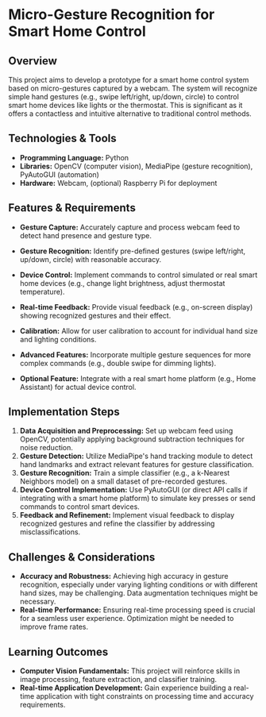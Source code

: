 # Micro-Gesture Recognition for Smart Home Control

## Overview
This project aims to develop a prototype for a smart home control system based on micro-gestures captured by a webcam.  The system will recognize simple hand gestures (e.g., swipe left/right, up/down, circle) to control smart home devices like lights or the thermostat. This is significant as it offers a contactless and intuitive alternative to traditional control methods.

## Technologies & Tools
- **Programming Language:** Python
- **Libraries:** OpenCV (computer vision), MediaPipe (gesture recognition),  PyAutoGUI (automation)
- **Hardware:** Webcam, (optional) Raspberry Pi for deployment

## Features & Requirements
- **Gesture Capture:**  Accurately capture and process webcam feed to detect hand presence and gesture type.
- **Gesture Recognition:** Identify pre-defined gestures (swipe left/right, up/down, circle) with reasonable accuracy.
- **Device Control:**  Implement commands to control simulated or real smart home devices (e.g., change light brightness, adjust thermostat temperature).
- **Real-time Feedback:** Provide visual feedback (e.g., on-screen display) showing recognized gestures and their effect.
- **Calibration:** Allow for user calibration to account for individual hand size and lighting conditions.

- **Advanced Features:**  Incorporate multiple gesture sequences for more complex commands (e.g., double swipe for dimming lights).
- **Optional Feature:** Integrate with a real smart home platform (e.g., Home Assistant) for actual device control.


## Implementation Steps
1. **Data Acquisition and Preprocessing:** Set up webcam feed using OpenCV, potentially applying background subtraction techniques for noise reduction.
2. **Gesture Detection:** Utilize MediaPipe's hand tracking module to detect hand landmarks and extract relevant features for gesture classification.
3. **Gesture Recognition:** Train a simple classifier (e.g., a k-Nearest Neighbors model) on a small dataset of pre-recorded gestures.
4. **Device Control Implementation:** Use PyAutoGUI (or direct API calls if integrating with a smart home platform) to simulate key presses or send commands to control smart devices.
5. **Feedback and Refinement:** Implement visual feedback to display recognized gestures and refine the classifier by addressing misclassifications.


## Challenges & Considerations
- **Accuracy and Robustness:** Achieving high accuracy in gesture recognition, especially under varying lighting conditions or with different hand sizes, may be challenging.  Data augmentation techniques might be necessary.
- **Real-time Performance:**  Ensuring real-time processing speed is crucial for a seamless user experience. Optimization might be needed to improve frame rates.


## Learning Outcomes
- **Computer Vision Fundamentals:** This project will reinforce skills in image processing, feature extraction, and classifier training.
- **Real-time Application Development:** Gain experience building a real-time application with tight constraints on processing time and accuracy requirements.

